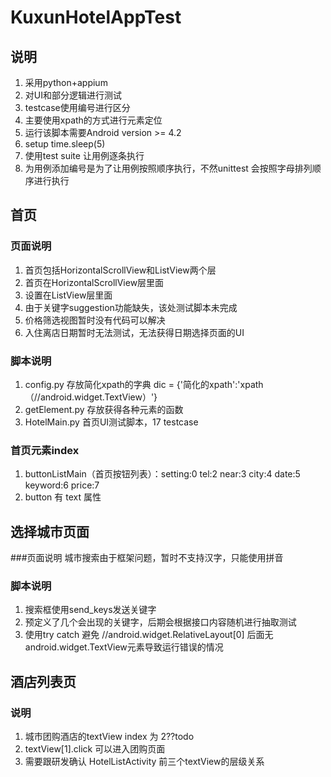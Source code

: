 KuxunHotelAppTest
=================
说明
---
1. 采用python+appium
2. 对UI和部分逻辑进行测试
3. testcase使用编号进行区分
4. 主要使用xpath的方式进行元素定位
5. 运行该脚本需要Android version >= 4.2
6. setup time.sleep(5)
7. 使用test suite 让用例逐条执行
8. 为用例添加编号是为了让用例按照顺序执行，不然unittest 会按照字母排列顺序进行执行

首页
----
### 页面说明
1. 首页包括HorizontalScrollView和ListView两个层
2. 首页在HorizontalScrollView层里面
3. 设置在ListView层里面
4. 由于关键字suggestion功能缺失，该处测试脚本未完成
5. 价格筛选视图暂时没有代码可以解决
6. 入住离店日期暂时无法测试，无法获得日期选择页面的UI

### 脚本说明
1. config.py 存放简化xpath的字典 dic = {'简化的xpath':'xpath（//android.widget.TextView）'}
2. getElement.py 存放获得各种元素的函数
3. HotelMain.py 首页UI测试脚本，17 testcase

### 首页元素index
1. buttonListMain（首页按钮列表）：setting:0 tel:2 near:3 city:4 date:5 keyword:6 price:7
2. button 有 text 属性

选择城市页面
----
###页面说明
城市搜索由于框架问题，暂时不支持汉字，只能使用拼音

### 脚本说明
1. 搜索框使用send_keys发送关键字
2. 预定义了几个会出现的关键字，后期会根据接口内容随机进行抽取测试
3. 使用try catch 避免 //android.widget.RelativeLayout[0] 后面无 android.widget.TextView元素导致运行错误的情况


酒店列表页
---
### 说明
1. 城市团购酒店的textView index 为 2??todo
2. textView[1].click 可以进入团购页面
3. 需要跟研发确认 HotelListActivity 前三个textView的层级关系






